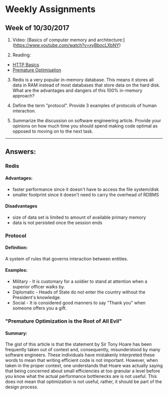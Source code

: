 # Weekly Assignments

## Week of 10/30/2017

1. Video:
[Basics of computer memory and architecture:] (https://www.youtube.com/watch?v=xyBbocLXbNY)

1. Reading:  
- [HTTP Basics](https://www.ntu.edu.sg/home/ehchua/programming/webprogramming/HTTP_Basics.html)  
- [Premature Optimisation](http://ubiquity.acm.org/article.cfm?id=1513451)  

3. Redis is a very popular in-memory database. This means it stores all data in RAM instead of most databases that store data on the hard disk. What are the advantages and dangers of this 100% in-memory approach? 

1. Define the term "protocol". Provide 3 examples of protocols of human interaction.
  
1. Summarize the discussion on software engineering article. Provide your opinions on how much time you should spend making code optimal as opposed to moving on to the next task. 

---
## Answers:
### Redis
#### Advantages:
- faster performance since it doesn't have to access the file system/disk
- smaller footprint since it doesn't need to carry the overhead of RDBMS

#### Disadvantages
- size of data set is limited to amount of available primary memory
- data is not persisted once the session ends

### Protocol
#### Definition:
A system of rules that governs interaction between entities. 

#### Examples:
- Military - It is customary for a soldier to stand at attention when a superior officer walks by.
- Diplomatic - Heads of State do not enter the country without the President's knowledge.
- Social - It is considered good manners to say "Thank you" when someone offers you a gift.


### "Premature Optimization is the Root of All Evil"
#### Summary:
The gist of this article is that the statement by Sir Tony Hoare has been frequently taken out of context and, consequently, misunderstood by many software engineers. These individuals have mistakenly interpreted these words to mean that writing efficient code is not important. However, when taken in the proper context, one understands that Hoare was actually saying that being concerned about small efficiencies at too granular a level before you know what the actual performance bottlenecks are is not useful. This does not mean that optimization is not useful, rather, it should be part of the design process.

